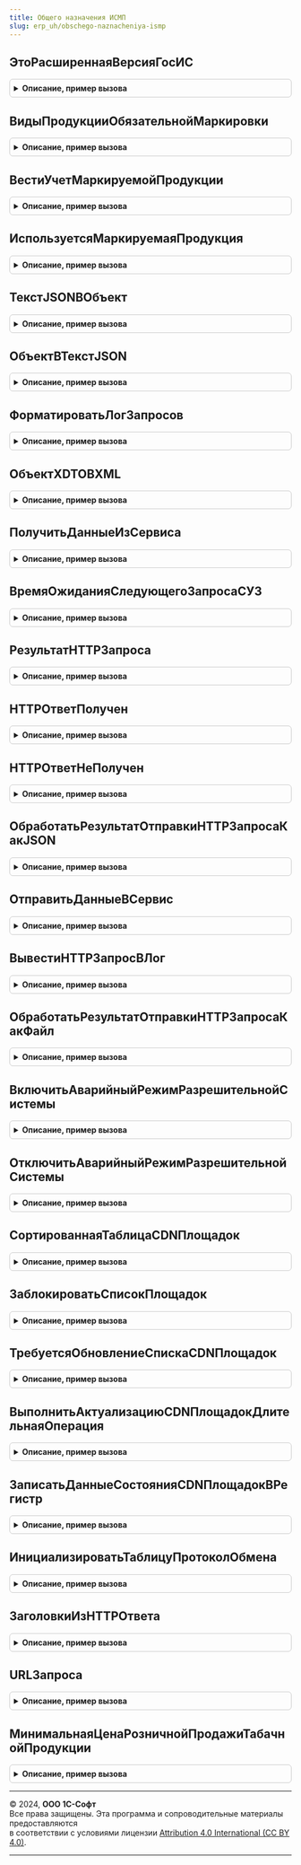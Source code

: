 ```yaml
---
title: Общего назначения ИСМП
slug: erp_uh/obschego-naznacheniya-ismp
---
```



## ЭтоРасширеннаяВерсияГосИС
<details style="margin: 1em 0; padding: 0.5em; border: 1px solid #ccc; border-radius: 6px;">

<summary style="font-weight: bold; cursor: pointer;">Описание, пример вызова</summary>

```bsl

// Возвращает признак полной версии БГосИС
//
// Возвращаемое значение:
//  Булево - Это расширенная версия Гос ИС
Функция ЭтоРасширеннаяВерсияГосИС() Экспорт
```

Пример вызова
```bsl
Результат = ОбщегоНазначенияИСМП.ЭтоРасширеннаяВерсияГосИС() 
```
</details>

## ВидыПродукцииОбязательнойМаркировки
<details style="margin: 1em 0; padding: 0.5em; border: 1px solid #ccc; border-radius: 6px;">

<summary style="font-weight: bold; cursor: pointer;">Описание, пример вызова</summary>

```bsl

// Виды продукции обязательной маркировки.
//
// Возвращаемое значение:
//  ФиксированныйМассив из ПеречислениеСсылка.ВидыПродукцииИС - Виды продукции обязательной маркировки
Функция ВидыПродукцииОбязательнойМаркировки() Экспорт
```

Пример вызова
```bsl
Результат = ОбщегоНазначенияИСМП.ВидыПродукцииОбязательнойМаркировки() 
```
</details>

## ВестиУчетМаркируемойПродукции
<details style="margin: 1em 0; padding: 0.5em; border: 1px solid #ccc; border-radius: 6px;">

<summary style="font-weight: bold; cursor: pointer;">Описание, пример вызова</summary>

```bsl

Функция ВестиУчетМаркируемойПродукции(ВидМаркируемойПродукции) Экспорт
```

Пример вызова
```bsl
Результат = ОбщегоНазначенияИСМП.ВестиУчетМаркируемойПродукции(ВидМаркируемойПродукции) 
```
</details>

## ИспользуетсяМаркируемаяПродукция
<details style="margin: 1em 0; padding: 0.5em; border: 1px solid #ccc; border-radius: 6px;">

<summary style="font-weight: bold; cursor: pointer;">Описание, пример вызова</summary>

```bsl

// Используется маркируемая продукция.
//
// Возвращаемое значение:
//  Булево - Используется маркируемая продукция
Функция ИспользуетсяМаркируемаяПродукция() Экспорт
```

Пример вызова
```bsl
Результат = ОбщегоНазначенияИСМП.ИспользуетсяМаркируемаяПродукция() 
```
</details>

## ТекстJSONВОбъект
<details style="margin: 1em 0; padding: 0.5em; border: 1px solid #ccc; border-radius: 6px;">

<summary style="font-weight: bold; cursor: pointer;">Описание, пример вызова</summary>

```bsl

// Получить из текста JSON структуру.
//
// Параметры:
// 	ТекстJSON                    - Строка - Текст JSON.
// 	ПреобразовыватьВСоответствие - Булево - Признак преобразования в соответствие.
// Возвращаемое значение:
// 	Структура, Неопределено, Произвольный - Результат преобразования JSON.
Функция ТекстJSONВОбъект(ТекстJSON, ПреобразовыватьВСоответствие = Ложь) Экспорт
```

Пример вызова
```bsl
Результат = ОбщегоНазначенияИСМП.ТекстJSONВОбъект(ТекстJSON, ПреобразовыватьВСоответствие);
```
</details>

## ОбъектВТекстJSON
<details style="margin: 1em 0; padding: 0.5em; border: 1px solid #ccc; border-radius: 6px;">

<summary style="font-weight: bold; cursor: pointer;">Описание, пример вызова</summary>

```bsl

// Формирует из структуры текст JSON
// Параметры:
//  ДанныеСтруктура - Структура из КлючИЗначение - Данные для конвертации в текст JSON
//  УдалитьПробелыИПереносыСтрок - Булево - признак, удалять ли пробелы и переносы из конечной строки JSON
//
// Возвращаемое значение:
// 	Строка - Текст JSON
Функция ОбъектВТекстJSON(ДанныеСтруктура, УдалитьПробелыИПереносыСтрок = Ложь) Экспорт
```

Пример вызова
```bsl
Результат = ОбщегоНазначенияИСМП.ОбъектВТекстJSON(ДанныеСтруктура, УдалитьПробелыИПереносыСтрок);
```
</details>

## ФорматироватьЛогЗапросов
<details style="margin: 1em 0; padding: 0.5em; border: 1px solid #ccc; border-radius: 6px;">

<summary style="font-weight: bold; cursor: pointer;">Описание, пример вызова</summary>

```bsl

Функция ФорматироватьЛогЗапросов(ИсходныйТекст, ДополнительныеПараметры) Экспорт
```

Пример вызова
```bsl
Результат = ОбщегоНазначенияИСМП.ФорматироватьЛогЗапросов(ИсходныйТекст, ДополнительныеПараметры) 
```
</details>

## ОбъектXDTOВXML
<details style="margin: 1em 0; padding: 0.5em; border: 1px solid #ccc; border-radius: 6px;">

<summary style="font-weight: bold; cursor: pointer;">Описание, пример вызова</summary>

```bsl

// Преобразует объект XDTO в XML
//
// Параметры:
//  ОбъектXDTO          - ОбъектXDTO - Объект XDTO
//  ИмяТипа             - Строка     - Имя типа.
//  ИспользоватьОтступы - Булево     - Использование отступов.
// Возвращаемое значение:
//  Строка - Текст сообщения XML
//
Функция ОбъектXDTOВXML(ОбъектXDTO, ИмяТипа = "Файл", ИспользоватьОтступы = Ложь) Экспорт
```

Пример вызова
```bsl
Результат = ОбщегоНазначенияИСМП.ОбъектXDTOВXML(ОбъектXDTO, ИмяТипа, ИспользоватьОтступы);
```
</details>

## ПолучитьДанныеИзСервиса
<details style="margin: 1em 0; padding: 0.5em; border: 1px solid #ccc; border-radius: 6px;">

<summary style="font-weight: bold; cursor: pointer;">Описание, пример вызова</summary>

```bsl

Функция ПолучитьДанныеИзСервиса(АдресЗапроса, КлючСессии, ПараметрыОтправкиHTTPЗапросов, ЗаголовокHTTP = Неопределено, HTTPОтветЭмуляция = Неопределено) Экспорт
```

Пример вызова
```bsl
Результат = ОбщегоНазначенияИСМП.ПолучитьДанныеИзСервиса(АдресЗапроса, КлючСессии, ПараметрыОтправкиHTTPЗапросов, ЗаголовокHTTP, HTTPОтветЭмуляция);
```
</details>

## ВремяОжиданияСледующегоЗапросаСУЗ
<details style="margin: 1em 0; padding: 0.5em; border: 1px solid #ccc; border-radius: 6px;">

<summary style="font-weight: bold; cursor: pointer;">Описание, пример вызова</summary>

```bsl

Функция ВремяОжиданияСледующегоЗапросаСУЗ(НастройкаОбмена) Экспорт
```

Пример вызова
```bsl
Результат = ОбщегоНазначенияИСМП.ВремяОжиданияСледующегоЗапросаСУЗ(НастройкаОбмена) 
```
</details>

## РезультатHTTPЗапроса
<details style="margin: 1em 0; padding: 0.5em; border: 1px solid #ccc; border-radius: 6px;">

<summary style="font-weight: bold; cursor: pointer;">Описание, пример вызова</summary>

```bsl

// Структура результата HTTP запроса
//
// Возвращаемое значение:
// 	Структура - Результат HTTP-запроса:
// * КодСостояния - Число        - Код состояния HTTP
// * Заголовки    - Соответствие - Заголовки HTTP ответа
// * ТекстОтвета  - Строка       - Текст ответа
// * ТекстОшибки  - Строка       - Текст ошибки
Функция РезультатHTTPЗапроса() Экспорт
```

Пример вызова
```bsl
Результат = ОбщегоНазначенияИСМП.РезультатHTTPЗапроса() 
```
</details>

## HTTPОтветПолучен
<details style="margin: 1em 0; padding: 0.5em; border: 1px solid #ccc; border-radius: 6px;">

<summary style="font-weight: bold; cursor: pointer;">Описание, пример вызова</summary>

```bsl

// Инициализирует структуру результата обработки HTTP-запроса после получения ответа.
//
// Параметры:
// 	ТекстВходящегоСообщенияJSON - Строка - Текст входящего сообщения.
// 	КодСостояния                - Число  - Код состояния.
//
// Возвращаемое значение:
// Структура - Структура со свойствами:
//   ЗапросОтправлен             - Булево - признак того, что сообщение отправлено.
//   ОтветПолучен                - Булево - признак того, что сообщение обработано сервером.
//   КодСостояния                - Число  - Код состояния HTTP-запроса.
//   ТекстОшибки                 - Строка - текст ошибки, если таковая возникла.
//   ТекстВходящегоСообщенияJSON - Строка - текст ответа, на отправленное сообщение.
//
Функция HTTPОтветПолучен(ТекстВходящегоСообщенияJSON, КодСостояния = 200, КакФайл = Ложь, ДополнительныеПараметры = Неопределено) Экспорт
```

Пример вызова
```bsl
Результат = ОбщегоНазначенияИСМП.HTTPОтветПолучен(ТекстВходящегоСообщенияJSON, КодСостояния, КакФайл, ДополнительныеПараметры);
```
</details>

## HTTPОтветНеПолучен
<details style="margin: 1em 0; padding: 0.5em; border: 1px solid #ccc; border-radius: 6px;">

<summary style="font-weight: bold; cursor: pointer;">Описание, пример вызова</summary>

```bsl

// Инициализирует структуру результата обработки HTTP-запроса после отправки сообщения, но до получения ответа.
//
// Возвращаемое значение:
// Структура:
//   ЗапросОтправлен             - Булево - признак того, что сообщение отправлено.
//   ОтветПолучен                - Булево - признак того, что сообщение получено.
//   КодСостояния                - Число  - Код состояния HTTP-запроса.
//   ТекстОшибки                 - Строка - текст ошибки, если таковая возникла.
//   ТекстВходящегоСообщенияJSON - Строка - текст ответа, на отправленное сообщение.
//
Функция HTTPОтветНеПолучен(Ошибка, ЗапросОтправлен, КодСостояния = Неопределено, КакФайл = Ложь, ДополнительныеПараметры = Неопределено) Экспорт
```

Пример вызова
```bsl
Результат = ОбщегоНазначенияИСМП.HTTPОтветНеПолучен(Ошибка, ЗапросОтправлен, КодСостояния, КакФайл, ДополнительныеПараметры);
```
</details>

## ОбработатьРезультатОтправкиHTTPЗапросаКакJSON
<details style="margin: 1em 0; padding: 0.5em; border: 1px solid #ccc; border-radius: 6px;">

<summary style="font-weight: bold; cursor: pointer;">Описание, пример вызова</summary>

```bsl

// Обработать результат отправки HTTP-запроса к сервису ИС МОТП.
//
// Параметры:
//  РезультатЗапроса - (См. РезультатЗапроса) - Результат запроса.
// Возвращаемое значение:
// Структура - Результат отправки HTTP-запроса:
//  * ЗапросОтправлен             - Булево - признак того, что сообщение отправлено.
//  * ОтветПолучен                - Булево - признак того, что сообщение получено.
//  * КодСостояния                - Число  - Код состояния HTTP-запроса.
//  * ТекстОшибки                 - Строка - текст ошибки, если таковая возникла.
//  * ТекстВходящегоСообщенияJSON - Строка - текст ответа, на отправленное сообщение.
Функция ОбработатьРезультатОтправкиHTTPЗапросаКакJSON(РезультатЗапроса) Экспорт
```

Пример вызова
```bsl
Результат = ОбщегоНазначенияИСМП.ОбработатьРезультатОтправкиHTTPЗапросаКакJSON(РезультатЗапроса) 
```
</details>

## ОтправитьДанныеВСервис
<details style="margin: 1em 0; padding: 0.5em; border: 1px solid #ccc; border-radius: 6px;">

<summary style="font-weight: bold; cursor: pointer;">Описание, пример вызова</summary>

```bsl

Функция ОтправитьДанныеВСервис(АдресЗапроса, ТелоЗапроса, КлючСессии, HTTPМетод, ПараметрыОтправкиHTTPЗапросов, ЗаголовокHTTP = Неопределено, HTTPОтветЭмуляция = Неопределено, Соединение = Неопределено) Экспорт
```

Пример вызова
```bsl
Результат = ОбщегоНазначенияИСМП.ОтправитьДанныеВСервис(АдресЗапроса, ТелоЗапроса, КлючСессии, HTTPМетод, ПараметрыОтправкиHTTPЗапросов, ЗаголовокHTTP, HTTPОтветЭмуляция, Соединение);
```
</details>

## ВывестиHTTPЗапросВЛог
<details style="margin: 1em 0; padding: 0.5em; border: 1px solid #ccc; border-radius: 6px;">

<summary style="font-weight: bold; cursor: pointer;">Описание, пример вызова</summary>

```bsl

// Вывести HTTP-Запрос в лог
//
// Параметры:
//  HTTPЗапрос - HTTPЗапрос - HTTP-запрос для вывода в файл.
//             - HTTPОтвет  - HTTP-ответ для вывода в файл.
//  ПараметрыОтправкиHTTPЗапросов - Структура из КлючИЗначение - дополнительные параметры отправки
//  HTTPМетод - Строка - PUT, GET, POST и проч.
//  ПутьКФайлу - Строка - Путь к файлу для записи лога.
//  ТекстОшибки - Строка - текст ошибки выполнения
//
// Возвращаемое значение:
//  Строка - Представление протокола
Функция ВывестиHTTPЗапросВЛог(HTTPЗапрос, ПараметрыОтправкиHTTPЗапросов, HTTPМетод, ПутьКФайлу = Неопределено, ТекстОшибки = "") Экспорт
```

Пример вызова
```bsl
Результат = ОбщегоНазначенияИСМП.ВывестиHTTPЗапросВЛог(HTTPЗапрос, ПараметрыОтправкиHTTPЗапросов, HTTPМетод, ПутьКФайлу, ТекстОшибки);
```
</details>

## ОбработатьРезультатОтправкиHTTPЗапросаКакФайл
<details style="margin: 1em 0; padding: 0.5em; border: 1px solid #ccc; border-radius: 6px;">

<summary style="font-weight: bold; cursor: pointer;">Описание, пример вызова</summary>

```bsl

// Обработать результат отправки HTTP-запроса к сервису ИС МОТП.
//
// Параметры:
//  РезультатЗапроса - (См. РезультатЗапроса) - Результат запроса.
// Возвращаемое значение:
// Структура - Результат отправки HTTP-запроса:
//  * ЗапросОтправлен - Булево - признак того, что сообщение отправлено.
//  * ОтветПолучен    - Булево - признак того, что сообщение получено.
//  * КодСостояния    - Число  - Код состояния HTTP-запроса.
//  * ТекстОшибки     - Строка - текст ошибки, если таковая возникла.
//  * ИмяФайла        - Строка - ИмяФайла.
Функция ОбработатьРезультатОтправкиHTTPЗапросаКакФайл(РезультатЗапроса) Экспорт
```

Пример вызова
```bsl
Результат = ОбщегоНазначенияИСМП.ОбработатьРезультатОтправкиHTTPЗапросаКакФайл(РезультатЗапроса) 
```
</details>

## ВключитьАварийныйРежимРазрешительнойСистемы
<details style="margin: 1em 0; padding: 0.5em; border: 1px solid #ccc; border-radius: 6px;">

<summary style="font-weight: bold; cursor: pointer;">Описание, пример вызова</summary>

```bsl

// Включает аварийный режим на определенное пользователем время;
// Аварийный режим подразумевает полное отключение запросов к ГИС МТ и розничную продажу
// отслеживаемых товарных групп без проверок разрешительного режима
//
// Параметры:
//  СрокДействияВЧасах - Число - Срок включения аварийного режима в часах
Процедура ВключитьАварийныйРежимРазрешительнойСистемы(СрокДействияВЧасах = 0) Экспорт
```

Пример вызова
```bsl
ОбщегоНазначенияИСМП.ВключитьАварийныйРежимРазрешительнойСистемы(СрокДействияВЧасах);
```
</details>

## ОтключитьАварийныйРежимРазрешительнойСистемы
<details style="margin: 1em 0; padding: 0.5em; border: 1px solid #ccc; border-radius: 6px;">

<summary style="font-weight: bold; cursor: pointer;">Описание, пример вызова</summary>

```bsl

// Отключает действие аварийного режима
// Действие разрешительного режима возобновляется в штатном режиме
//
Процедура ОтключитьАварийныйРежимРазрешительнойСистемы() Экспорт
```

Пример вызова
```bsl
ОбщегоНазначенияИСМП.ОтключитьАварийныйРежимРазрешительнойСистемы() 
```
</details>

## СортированнаяТаблицаCDNПлощадок
<details style="margin: 1em 0; padding: 0.5em; border: 1px solid #ccc; border-radius: 6px;">

<summary style="font-weight: bold; cursor: pointer;">Описание, пример вызова</summary>

```bsl

// Вовращает признак необходимости обновления площадок и их ранжированный список
//  от наиболее приоритетной по скорости отклика до наименее приоритетной
//
// Возвращаемое значение:
//  Структура - структура данных CDN-площадок:
// * ТребуетсяОбновлениеПлощадок - Булево - признак, что все площадки либо заблокированы, либо не загружены,
//    либо срок их актуальности подошел к концу
// * ТаблицаПлощадок - ТаблицаЗначений - сортированный список CDN-площадок:
// ** АдресПлощадки - Строка - адрес площадки
// ** Сервер - Строка - адрес сервера
// ** Порт - Число - порт
// ** ЗащищенноеСоединение - Булево - защищенное соединение
// ** СкоростьОтклика - Число - общая скорость отклика, сумма среднего времени обработки КМ на площадке
//     и времени обращения к ней
// ** ПлощадкаДоступна - Булево - признак доступности площадки
Функция СортированнаяТаблицаCDNПлощадок() Экспорт
```

Пример вызова
```bsl
Результат = ОбщегоНазначенияИСМП.СортированнаяТаблицаCDNПлощадок() 
```
</details>

## ЗаблокироватьСписокПлощадок
<details style="margin: 1em 0; padding: 0.5em; border: 1px solid #ccc; border-radius: 6px;">

<summary style="font-weight: bold; cursor: pointer;">Описание, пример вызова</summary>

```bsl

// Блокирует список CDN-площадок на время, указанное пользователем,
//  или стандартный срок из настроек ИС МП
//
// Параметры:
//  МассивПлощадок - Массив из Строка - Массив площадок к блокировке
//  ВремяБлокировки - Число - Время блокировки, если 0, то берется стандартное время блокировки
Процедура ЗаблокироватьСписокПлощадок(МассивПлощадок, ВремяБлокировки = 0) Экспорт
```

Пример вызова
```bsl
ОбщегоНазначенияИСМП.ЗаблокироватьСписокПлощадок(МассивПлощадок, ВремяБлокировки);
```
</details>

## ТребуетсяОбновлениеСпискаCDNПлощадок
<details style="margin: 1em 0; padding: 0.5em; border: 1px solid #ccc; border-radius: 6px;">

<summary style="font-weight: bold; cursor: pointer;">Описание, пример вызова</summary>

```bsl

// Возвращает признак необходимости запуска процедуры обновления списка CDN-площадок.
//
// Возвращаемое значение:
//  Булево - Истина, если список площадок пуст (при первом запуске) или все площадки обновлены ранее
//   срока их актуальности
Функция ТребуетсяОбновлениеСпискаCDNПлощадок() Экспорт
```

Пример вызова
```bsl
Результат = ОбщегоНазначенияИСМП.ТребуетсяОбновлениеСпискаCDNПлощадок() 
```
</details>

## ВыполнитьАктуализациюCDNПлощадокДлительнаяОперация
<details style="margin: 1em 0; padding: 0.5em; border: 1px solid #ccc; border-radius: 6px;">

<summary style="font-weight: bold; cursor: pointer;">Описание, пример вызова</summary>

```bsl

// Длительная операция актуализации списка и времени отклика CDN-площадок
//
// Параметры:
//  ПараметрыФоновогоЗадания - Структура - Параметры запуска фонового задания
//  АдресРезультата - Строка - адрес возврата результата
Процедура ВыполнитьАктуализациюCDNПлощадокДлительнаяОперация(ПараметрыФоновогоЗадания, АдресРезультата) Экспорт
```

Пример вызова
```bsl
ОбщегоНазначенияИСМП.ВыполнитьАктуализациюCDNПлощадокДлительнаяОперация(ПараметрыФоновогоЗадания, АдресРезультата) 
```
</details>

## ЗаписатьДанныеСостоянияCDNПлощадокВРегистр
<details style="margin: 1em 0; padding: 0.5em; border: 1px solid #ccc; border-radius: 6px;">

<summary style="font-weight: bold; cursor: pointer;">Описание, пример вызова</summary>

```bsl

// Запись данных площадок в регистр СостоянияCDNПлощадокИСМП
//
// Параметры:
//  СписокПлощадок - Соответствие Из КлючИЗначение - полученные CDN-площадки:
//   * Ключ - Строка - Адрес площадки.
//   * Значение - (см. ИнтерфейсИСМП.ЗамерыСкоростиCDNПлощадок)
// Возвращаемое значение:
//   - Структура из КлючИЗначение:
//     * Отказ - Булево
//     * ТекстОшибки - Строка - заполнено, если Отказ = Истина
Функция ЗаписатьДанныеСостоянияCDNПлощадокВРегистр(СписокПлощадок) Экспорт
```

Пример вызова
```bsl
Результат = ОбщегоНазначенияИСМП.ЗаписатьДанныеСостоянияCDNПлощадокВРегистр(СписокПлощадок) 
```
</details>

## ИнициализироватьТаблицуПротоколОбмена
<details style="margin: 1em 0; padding: 0.5em; border: 1px solid #ccc; border-radius: 6px;">

<summary style="font-weight: bold; cursor: pointer;">Описание, пример вызова</summary>

```bsl

// Инициализация таблицы протокола обмена элемента очереди из ИС МП
// Параметры:
//  ВключитьКодСостояния - Булево - признак, добавлять ли в таблицу колонку КодСостояния
//
// Возвращаемое значение:
//  ТаблицаЗначений - Описание:
//  * ДатаУниверсальная - Дата - Дата.
//  * Операция - ПеречислениеСсылка.ВидыОперацийИСМП - вид операции.
//  * СтатусОбработки - ПеречислениеСсылка.СтатусыОбработкиСообщенийИСМП - статус обработки сообщения.
//  * Запрос - Строка - запрос.
//  * ЗапросЗаголовки - Строка - заголовки запроса.
//  * ЗапросТело - Строка - тело запроса.
//  * ОтветЗаголовки - Строка - заголовки ответа.
//  * ОтветТело - Строка - ответ.
//  * КодСостояния - Строка - код состояния запроса.
Функция ИнициализироватьТаблицуПротоколОбмена(ВключитьКодСостояния = Ложь) Экспорт
```

Пример вызова
```bsl
Результат = ОбщегоНазначенияИСМП.ИнициализироватьТаблицуПротоколОбмена(ВключитьКодСостояния);
```
</details>

## ЗаголовкиИзHTTPОтвета
<details style="margin: 1em 0; padding: 0.5em; border: 1px solid #ccc; border-radius: 6px;">

<summary style="font-weight: bold; cursor: pointer;">Описание, пример вызова</summary>

```bsl

Функция ЗаголовкиИзHTTPОтвета(HTTPОтвет) Экспорт
```

Пример вызова
```bsl
Результат = ОбщегоНазначенияИСМП.ЗаголовкиИзHTTPОтвета(HTTPОтвет) 
```
</details>

## URLЗапроса
<details style="margin: 1em 0; padding: 0.5em; border: 1px solid #ccc; border-radius: 6px;">

<summary style="font-weight: bold; cursor: pointer;">Описание, пример вызова</summary>

```bsl

Функция URLЗапроса(HTTPЗапрос, ПараметрыОтправкиHTTPЗапросов, HTTPМетод) Экспорт
```

Пример вызова
```bsl
Результат = ОбщегоНазначенияИСМП.URLЗапроса(HTTPЗапрос, ПараметрыОтправкиHTTPЗапросов, HTTPМетод) 
```
</details>

## МинимальнаяЦенаРозничнойПродажиТабачнойПродукции
<details style="margin: 1em 0; padding: 0.5em; border: 1px solid #ccc; border-radius: 6px;">

<summary style="font-weight: bold; cursor: pointer;">Описание, пример вызова</summary>

```bsl

// Минимальная цена розничной продажи табачной продукции.
//
// Возвращаемое значение:
//  Структура - Минимальная цена розничной продажи табачной продукции:
// * МинРЦ - Число - минимальная розничная цена табачной продукции
// * ЗагруженыАктуальныеЦены - Булево - Истина, если загружена минимальная цена
Функция МинимальнаяЦенаРозничнойПродажиТабачнойПродукции() Экспорт
```

Пример вызова
```bsl
Результат = ОбщегоНазначенияИСМП.МинимальнаяЦенаРозничнойПродажиТабачнойПродукции() 
```
</details>

---

© 2024, **ООО 1С-Софт**  
Все права защищены. Эта программа и сопроводительные материалы предоставляются  
в соответствии с условиями лицензии [Attribution 4.0 International (CC BY 4.0)](https://creativecommons.org/licenses/by/4.0/legalcode).

---
